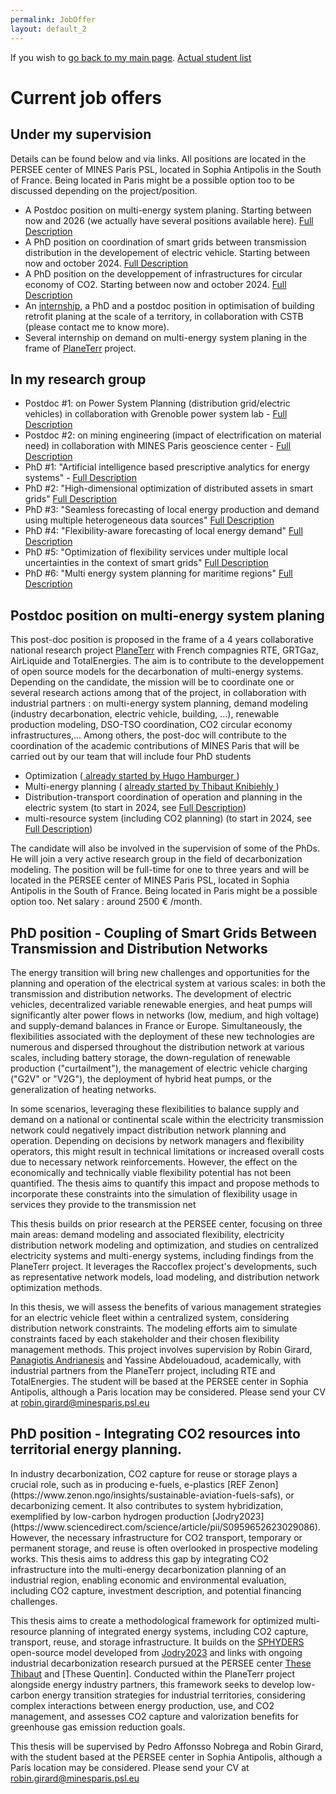 ```yaml
---
permalink: JobOffer
layout: default_2
---
```


If you wish to [go back to my main page]({{site.url}}/index.html#Available).
[Actual student list](https://www.robingirard.eu/StudentList.html)
# Current job offers

## Under my supervision
Details can be found below and via links. All positions are located in the PERSEE center of MINES Paris PSL, located in Sophia Antipolis in the South of France. Being located in Paris might be a possible option too to be discussed depending on the project/position.

 - A Postdoc position on multi-energy system planing. Starting between now and 2026 (we actually have several positions available here). [Full Description](#postdocplanetterr)
 - A PhD position on coordination of smart grids between transmission distribution in the developement of electric vehicle. Starting between now and october 2024. [Full Description](#theseplanetterr3)
 - A PhD position on the developpement of infrastructures for circular economy of CO2.  Starting between now and october 2024. [Full Description](#theseplanetterr4) 
 - An [internship](https://www.persee.minesparis.psl.eu/assets/files/internship_2024_Decarbonization_Trajectory_en.pdf), a PhD and a postdoc position in optimisation of building retrofit planing at the scale of a territory, in collaboration with CSTB (please contact me to know more).
 - Several internship on demand on multi-energy system planing in the frame of [PlaneTerr](https://planeterr.fr/) project.

## In my research group
- Postdoc #1:   on Power System Planning (distribution grid/electric vehicles) in collaboration with Grenoble power system lab - [Full Description](https://www.persee.minesparis.psl.eu/Nous-rejoindre/PostDoc-Carnot-Mines-MatElec-PERSEE.pdf/)
- Postdoc #2: on mining engineering (impact of electrification on material need) in collaboration with MINES Paris geoscience center - [Full Description](https://www.geosciences.minesparis.psl.eu/wp-content/uploads/2023/12/231106_PostDocGeosciencesMatElec-1.pdf)
- PhD #1: "Artificial intelligence based prescriptive analytics for energy systems" - [Full Description](https://www.abg.asso.fr/fr/candidatOffres/show/id_offre/114613/job/phd-1-at-mines-paris-in-data-science-energy-artificial-intelligence-based-prescriptive-analytics-for-energy-systems)
- PhD #2: "High-dimensional optimization of distributed assets in smart grids" [Full Description](https://www.abg.asso.fr/fr/candidatOffres/show/id_offre/119694/job/phd-2-at-mines-paris-in-data-science-energy-high-dimensional-optimization-of-distributed-assets-in-smart-grids)
- PhD #3: "Seamless forecasting of local energy production and demand using multiple heterogeneous data sources" [Full Description](https://www.abg.asso.fr/fr/candidatOffres/show/id_offre/119712/job/phd-3-at-mines-paris-in-data-science-energy-seamless-forecasting-of-local-energy-production-and-demand-using-multiple-heterogeneous-data-sources)
- PhD #4: "Flexibility-aware forecasting of local energy demand" [Full Description](https://www.abg.asso.fr/fr/candidatOffres/show/id_offre/119787/job/phd-4-at-mines-paris-in-data-science-energy-flexibility-aware-forecasting-of-local-energy-demand)
- PhD #5: "Optimization of flexibility services under multiple local uncertainties in the context of smart grids" [Full Description](https://www.abg.asso.fr/fr/candidatOffres/show/id_offre/119969/job/phd-5-at-mines-paris-in-data-science-energy-optimization-of-flexibility-services-under-multiple-local-uncertainties-in-the-context-of-smart-grids)
- PhD #6: "Multi energy system planning for maritime regions" [Full Description](https://www.abg.asso.fr/fr/candidatOffres/show/id_offre/119886/job/multi-energy-system-planning-for-maritime-regions)


## Postdoc position on multi-energy system planing
<a id="postdocplanetterr">

This post-doc position is proposed in the frame of a 4 years collaborative national research project [PlaneTerr](https://planeterr.fr/) with French compagnies RTE, GRTGaz, AirLiquide and TotalEnergies.
The aim is to contribute to the developpement of open source models for the decarbonation of multi-energy systems. Depending on the candidate, the mission will be to coordinate one or several research actions among that of the project, in collaboration with industrial partners : on multi-energy system planning, demand modeling (industry decarbonation, electric vehicle, building, ...), renewable production modeling, DSO-TSO coordination, CO2 circular economy infrastructures,... Among others, the post-doc will contribute to the coordination of the academic contributions of MINES Paris that will be carried out by our team that will include four PhD students
- Optimization (<a href="https://www.robingirard.eu/StudentList.html#HugoHamburger">  already started by Hugo Hamburger  </a> )
- Multi-energy planning ( <a href="https://www.robingirard.eu/StudentList.html#ThibautKnibiehly"> already started by Thibaut Knibiehly  </a>)
- Distribution-transport coordination of operation and planning in the electric system (to start in 2024, see [Full Description](#theseplanetterr3))
- multi-resource system (including CO2 planning) (to start in 2024, see [Full Description](#theseplanetterr3))

The candidate will also be involved in the supervision of some of the PhDs. He will join a very active research group in the field of decarbonization modeling. The position will be full-time for one to three years and will be located in the PERSEE center of MINES Paris PSL, located in Sophia Antipolis in the South of France. Being located in Paris might be a possible option too. Net salary : around 2500 € /month.

## PhD position - Coupling of Smart Grids Between Transmission and Distribution Networks
<a id="theseplanetterr3">

The energy transition will bring new challenges and opportunities for the planning and operation of the electrical system at various scales: in both the transmission and distribution networks. The development of electric vehicles, decentralized variable renewable energies, and heat pumps will significantly alter power flows in networks (low, medium, and high voltage) and supply-demand balances in France or Europe. Simultaneously, the flexibilities associated with the deployment of these new technologies are numerous and dispersed throughout the distribution network at various scales, including battery storage, the down-regulation of renewable production ("curtailment"), the management of electric vehicle charging ("G2V" or "V2G"), the deployment of hybrid heat pumps, or the generalization of heating networks.

In some scenarios, leveraging these flexibilities to balance supply and demand on a national or continental scale within the electricity transmission network could negatively impact distribution network planning and operation. Depending on decisions by network managers and flexibility operators, this might result in technical limitations or increased overall costs due to necessary network reinforcements. However, the effect on the economically and technically viable flexibility potential has not been quantified. The thesis aims to quantify this impact and propose methods to incorporate these constraints into the simulation of flexibility usage in services they provide to the transmission net

This thesis builds on prior research at the PERSEE center, focusing on three main areas: demand modeling and associated flexibility, electricity distribution network modeling and optimization, and studies on centralized electricity systems and multi-energy systems, including findings from the PlaneTerr project. It leverages the Raccoflex project's developments, such as representative network models, load modeling, and distribution network optimization methods.

In this thesis, we will assess the benefits of various management strategies for an electric vehicle fleet within a centralized system, considering distribution network constraints. The modeling efforts aim to simulate constraints faced by each stakeholder and their chosen flexibility management methods. This project involves supervision by Robin Girard, [Panagiotis Andrianesis](https://scholar.google.gr/citations?user=JlZUh5wAAAAJ&hl=en) and Yassine Abdelouadoud, academically, with industrial partners from the PlaneTerr project, including RTE and TotalEnergies. The student will be based at the PERSEE center in Sophia Antipolis, although a Paris location may be considered. Please send your CV at robin.girard@minesparis.psl.eu


##  PhD position - Integrating CO2 resources into territorial energy planning.
<a id="theseplanetterr4">
In industry decarbonization, CO2 capture for reuse or storage plays a crucial role, such as in producing e-fuels, e-plastics [REF Zenon](https://www.zenon.ngo/insights/sustainable-aviation-fuels-safs), or decarbonizing cement. It also contributes to system hybridization, exemplified by low-carbon hydrogen production  [Jodry2023](https://www.sciencedirect.com/science/article/pii/S0959652623029086). However, the necessary infrastructure for CO2 transport, temporary or permanent storage, and reuse is often overlooked in prospective modeling works. This thesis aims to address this gap by integrating CO2 infrastructure into the multi-energy decarbonization planning of an industrial region, enabling economic and environmental evaluation, including CO2 capture, investment description, and potential financing challenges.

This thesis aims to create a methodological framework for optimized multi-resource planning of integrated energy systems, including CO2 capture, transport, reuse, and storage infrastructure. It builds on the [SPHYDERS](https://git.persee.mines-paristech.fr/energy-alternatives/operation-and-planning) open-source model developed from [Jodry2023](https://www.sciencedirect.com/science/article/pii/S0959652623029086) and links with ongoing industrial decarbonization research pursued at the PERSEE center [These Thibaut](https://www.robingirard.eu/StudentList.html#ThibautKnibiehly) and [These Quentin]. Conducted within the PlaneTerr project alongside energy industry partners, this framework seeks to develop low-carbon energy transition strategies for industrial territories, considering complex interactions between energy production, use, and CO2 management, and assesses CO2 capture and valorization benefits for greenhouse gas emission reduction goals.


This thesis will be supervised by Pedro Affonsso Nobrega and Robin Girard, with the student based at the PERSEE center in Sophia Antipolis, although a Paris location may be considered. Please send your CV at robin.girard@minesparis.psl.eu

